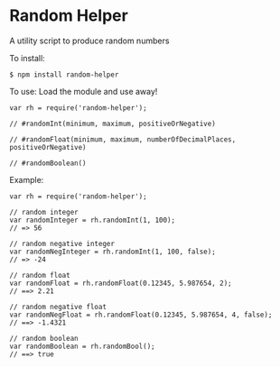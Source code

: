 # Random Helper

A utility script to produce random numbers

To install:
```
$ npm install random-helper
```
To use:
Load the module and use away!

```
var rh = require('random-helper');

// #randomInt(minimum, maximum, positiveOrNegative)

// #randomFloat(minimum, maximum, numberOfDecimalPlaces, positiveOrNegative)

// #randomBoolean()

```

Example:
```
var rh = require('random-helper');

// random integer
var randomInteger = rh.randomInt(1, 100);
// => 56

// random negative integer
var randomNegInteger = rh.randomInt(1, 100, false);
// => -24

// random float
var randomFloat = rh.randomFloat(0.12345, 5.987654, 2);
// ==> 2.21

// random negative float
var randomNegFloat = rh.randomFloat(0.12345, 5.987654, 4, false);
// ==> -1.4321

// random boolean
var randomBoolean = rh.randomBool();
// ==> true

```